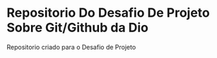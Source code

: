 # Repositorio Do Desafio De Projeto Sobre Git/Github da Dio
Repositorio criado para o Desafio de Projeto
